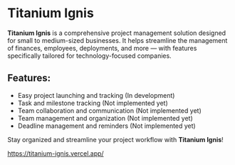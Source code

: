 #  Titanium Ignis 

**Titanium Ignis** is a comprehensive project management solution designed for small to medium-sized businesses. It helps streamline the management of finances, employees, deployments, and more — with features specifically tailored for technology-focused companies.

## Features:
- Easy project launching and tracking (In development)
- Task and milestone tracking (Not implemented yet)
- Team collaboration and communication (Not implemented yet)
- Team management and organization (Not implemented yet)
- Deadline management and reminders (Not implemented yet)

Stay organized and streamline your project workflow with **Titanium Ignis**!

https://titanium-ignis.vercel.app/


